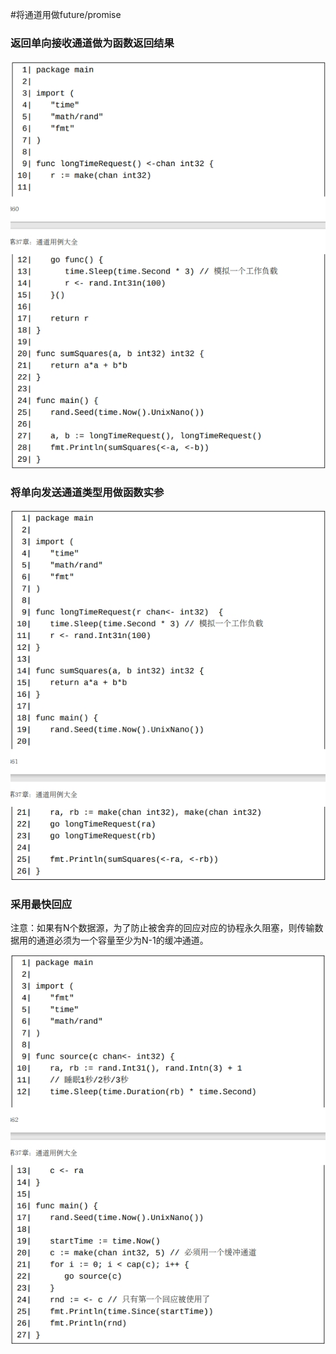#将通道用做future/promise

### 返回单向接收通道做为函数返回结果

![](images/37-1.png)

### 将单向发送通道类型用做函数实参

![](images/37-2.png)

### 采用最快回应

注意：如果有N个数据源，为了防止被舍弃的回应对应的协程永久阻塞，则传输数据用的通道必须为一个容量至少为N-1的缓冲通道。

![](images/37-3.png)
